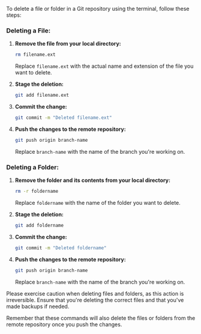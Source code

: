 To delete a file or folder in a Git repository using the terminal, follow these steps:

### Deleting a File:

1. **Remove the file from your local directory:**
   ```bash
   rm filename.ext
   ```
   Replace `filename.ext` with the actual name and extension of the file you want to delete.

2. **Stage the deletion:**
   ```bash
   git add filename.ext
   ```

3. **Commit the change:**
   ```bash
   git commit -m "Deleted filename.ext"
   ```

4. **Push the changes to the remote repository:**
   ```bash
   git push origin branch-name
   ```
   Replace `branch-name` with the name of the branch you're working on.

### Deleting a Folder:

1. **Remove the folder and its contents from your local directory:**
   ```bash
   rm -r foldername
   ```
   Replace `foldername` with the name of the folder you want to delete.

2. **Stage the deletion:**
   ```bash
   git add foldername
   ```

3. **Commit the change:**
   ```bash
   git commit -m "Deleted foldername"
   ```

4. **Push the changes to the remote repository:**
   ```bash
   git push origin branch-name
   ```
   Replace `branch-name` with the name of the branch you're working on.

Please exercise caution when deleting files and folders, as this action is irreversible. Ensure that you're deleting the correct files and that you've made backups if needed.

Remember that these commands will also delete the files or folders from the remote repository once you push the changes.
